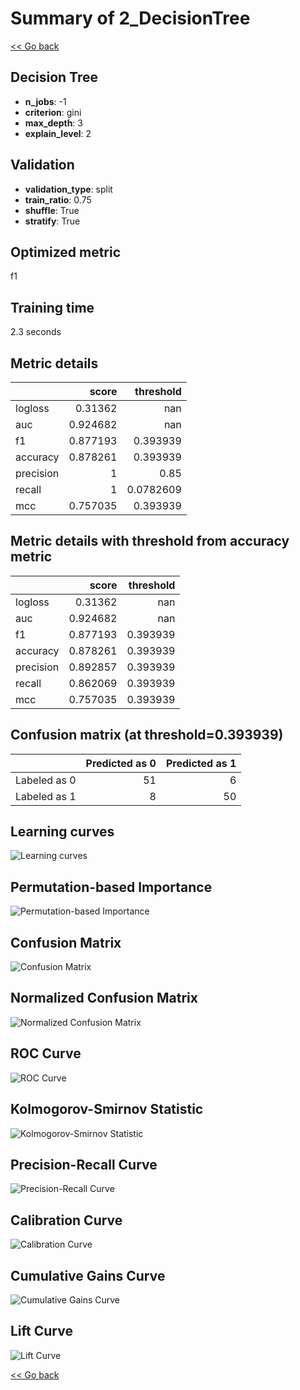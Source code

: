 # Summary of 2_DecisionTree

[<< Go back](../README.md)


## Decision Tree
- **n_jobs**: -1
- **criterion**: gini
- **max_depth**: 3
- **explain_level**: 2

## Validation
 - **validation_type**: split
 - **train_ratio**: 0.75
 - **shuffle**: True
 - **stratify**: True

## Optimized metric
f1

## Training time

2.3 seconds

## Metric details
|           |    score |   threshold |
|:----------|---------:|------------:|
| logloss   | 0.31362  | nan         |
| auc       | 0.924682 | nan         |
| f1        | 0.877193 |   0.393939  |
| accuracy  | 0.878261 |   0.393939  |
| precision | 1        |   0.85      |
| recall    | 1        |   0.0782609 |
| mcc       | 0.757035 |   0.393939  |


## Metric details with threshold from accuracy metric
|           |    score |   threshold |
|:----------|---------:|------------:|
| logloss   | 0.31362  |  nan        |
| auc       | 0.924682 |  nan        |
| f1        | 0.877193 |    0.393939 |
| accuracy  | 0.878261 |    0.393939 |
| precision | 0.892857 |    0.393939 |
| recall    | 0.862069 |    0.393939 |
| mcc       | 0.757035 |    0.393939 |


## Confusion matrix (at threshold=0.393939)
|              |   Predicted as 0 |   Predicted as 1 |
|:-------------|-----------------:|-----------------:|
| Labeled as 0 |               51 |                6 |
| Labeled as 1 |                8 |               50 |

## Learning curves
![Learning curves](learning_curves.png)

## Permutation-based Importance
![Permutation-based Importance](permutation_importance.png)
## Confusion Matrix

![Confusion Matrix](confusion_matrix.png)


## Normalized Confusion Matrix

![Normalized Confusion Matrix](confusion_matrix_normalized.png)


## ROC Curve

![ROC Curve](roc_curve.png)


## Kolmogorov-Smirnov Statistic

![Kolmogorov-Smirnov Statistic](ks_statistic.png)


## Precision-Recall Curve

![Precision-Recall Curve](precision_recall_curve.png)


## Calibration Curve

![Calibration Curve](calibration_curve_curve.png)


## Cumulative Gains Curve

![Cumulative Gains Curve](cumulative_gains_curve.png)


## Lift Curve

![Lift Curve](lift_curve.png)



[<< Go back](../README.md)
